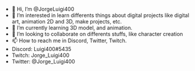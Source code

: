 - 👋 Hi, I’m @JorgeLuigi400
- 👀 I’m interested in learn differents things about digital projects like digital art, animation 2D and 3D, make projects, etc.
- 🌱 I’m currently learning 3D model, and animation.
- 💞️ I’m looking to collaborate on differents stuffs, like character creation
- 📫 How to reach me in Discord, Twitter, Twitch.
- Discord: Luigi400#5435
- Twitch: Jorge_Luigi400
- Twitter: @Jorge_Luigi400

<!---
JorgeLuigi400/JorgeLuigi400 is a ✨ special ✨ repository because its `README.md` (this file) appears on your GitHub profile.
You can click the Preview link to take a look at your changes.
--->
